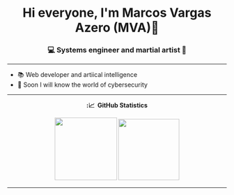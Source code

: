 <h1 align="center">Hi everyone, I'm Marcos Vargas Azero (MVA)👋</h1>
<h3 align="center">💻 Systems engineer and martial artist 🥋</h3>


<hr/>

- 📚 Web developer and artiical intelligence
- 💪 Soon I will know the world of cybersecurity

<hr/>

<div align="center">
  
  <summary><b>:📈 &nbsp;GitHub Statistics</b></summary>
    <p align="center">
       <img height="143px" src="https://github-readme-stats.vercel.app/api?username=Marcos-Var&show_icons=true&include_all_commits=true&count_private=true&theme=react&hide_border=true&bg_color=0D1117&title_color=2AC900&icon_color=CF0900" />         
       <img height="140px" src="https://github-readme-stats.vercel.app/api/top-langs/?username=Marcos-Var&langs_count=10&layout=compact&theme=react&hide_border=true&bg_color=0D1117&title_color=2AC900&icon_color=CF0900" />
    </p>
  
<hr/>

<div align="center">
